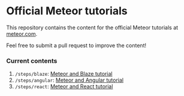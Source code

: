 # Official Meteor tutorials

This repository contains the content for the official Meteor tutorials at [meteor.com](https://www.meteor.com/tutorials/blaze/creating-an-app).

Feel free to submit a pull request to improve the content!

### Current contents

1. `/steps/blaze`: [Meteor and Blaze tutorial](https://www.meteor.com/tutorials/blaze/creating-an-app)
2. `/steps/angular`: [Meteor and Angular tutorial](https://www.meteor.com/tutorials/angular/creating-an-app)
3. `/steps/react`: [Meteor and React tutorial](https://www.meteor.com/tutorials/react/creating-an-app)
